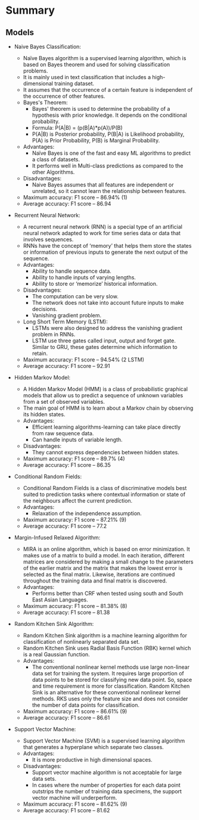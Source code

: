 # Summary

## Models 

- Naive Bayes Classification:
  - Naïve Bayes algorithm is a supervised learning algorithm, which is based on Bayes theorem and used for solving classification problems. 
  - It is mainly used in text classification that includes a high-dimensional training dataset.
  - It assumes that the occurrence of a certain feature is independent of the occurrence of other features.
  - Bayes's Theorem:
    - Bayes' theorem is used to determine the probability of a hypothesis with prior knowledge. It depends on the conditional probability.
    - Formula: P(A|B) = (p(B|A)*p(A))/P(B)
    - P(A|B) is Posterior probability, P(B|A) is Likelihood probability, P(A) is Prior Probability, P(B) is Marginal Probability.
  - Advantages:
      - Naïve Bayes is one of the fast and easy ML algorithms to predict a class of datasets.
      - It performs well in Multi-class predictions as compared to the other Algorithms.
  - Disadvantages:
      - Naive Bayes assumes that all features are independent or unrelated, so it cannot learn the relationship between features.
  - Maximum accuracy: F1 score – 86.94% (1)
  - Average accuracy: F1 score – 86.94

- Recurrent Neural Network:
  - A recurrent neural network (RNN) is a special type of an artificial neural network adapted to work for time series data or data that involves sequences.
  - RNNs have the concept of ‘memory’ that helps them store the states or information of previous inputs to generate the next output of the sequence.
  - Advantages:
    - Ability to handle sequence data.
    - Ability to handle inputs of varying lengths.
    - Ability to store or ‘memorize’ historical information.
  - Disadvantages:
    - The computation can be very slow.
    - The network does not take into account future inputs to make decisions.
    - Vanishing gradient problem.
  - Long Short Term Memory (LSTM):
    - LSTMs were also designed to address the vanishing gradient problem in RNNs. 
    - LSTM use three gates called input, output and forget gate. Similar to GRU, these gates determine which information to retain.
  - Maximum accuracy: F1 score – 94.54% (2 LSTM)
  - Average accuracy: F1 score – 92.91
  
- Hidden Markov Model:
  - A Hidden Markov Model (HMM) is a class of probabilistic graphical models that allow us to predict a sequence of unknown variables from a set of observed variables.
  - The main goal of HMM is to learn about a Markov chain by observing its hidden states.
  - Advantages:
    - Efficient learning algorithms-learning can take place directly from raw sequence data.
    - Can handle inputs of variable length.
  - Disadvantages:
	  - They cannot express dependencies between hidden states.
  - Maximum accuracy: F1 score – 89.7% (4)
  - Average accuracy: F1 score – 86.35

- Conditional Random Fields:
  - Conditional Random Fields is a class of discriminative models best suited to prediction tasks where contextual information or state of the neighbours affect the current prediction.
  - Advantages:
    - Relaxation of the independence assumption.
  - Maximum accuracy: F1 score – 87.21% (9)
  - Average accuracy: F1 score – 77.2

- Margin-Infused Relaxed Algorithm:
  - MIRA is an online algorithm, which is based on error minimization. It makes use of a matrix to build a model. In each iteration, different matrices are considered by making a small change to the parameters of the earlier matrix and the matrix that makes the lowest error is selected as the final matrix. Likewise, iterations are continued throughout the training data and final matrix is discovered.
  - Advantages:
    - Performs better than CRF when tested using south and South East Asian Languages.
  - Maximum accuracy: F1 score – 81.38% (8)
  - Average accuracy: F1 score – 81.38
	
- Random Kitchen Sink Algorithm:
  - Random Kitchen Sink algorithm is a machine learning  algorithm for classification of nonlinearly separated data set.
  - Random Kitchen Sink uses Radial Basis Function (RBK) kernel which is a real Gaussian function.
  - Advantages:
    - The conventional nonlinear kernel methods use large non-linear data set for training the system. It requires large proportion of data points to be stored for classifying new data point. So, space and time requirement is more for classification. Random Kitchen Sink is an alternative for these conventional nonlinear kernel methods. RKS uses only the feature size and does not consider the number of data points for classification.
  - Maximum accuracy: F1 score – 86.61% (9)
  - Average accuracy: F1 score – 86.61
	
- Support Vector Machine:
	- Support Vector Machine (SVM) is a supervised learning algorithm that generates a hyperplane which separate two classes.
  - Advantages:
    - It is more productive in high dimensional spaces.
  - Disadvantages:
    - Support vector machine algorithm is not acceptable for large data sets.
    - In cases where the number of properties for each data point outstrips the number of training data specimens, the support vector machine will underperform.
  - Maximum accuracy: F1 score – 81.62% (9)
  - Average accuracy: F1 score – 81.62
